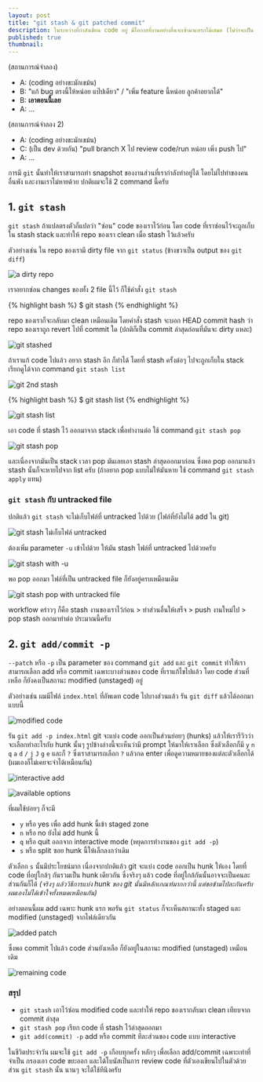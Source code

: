 ```yaml
---
layout: post
title: "git stash & git patched commit"
description: ในระหว่างที่กำลังเขียน code อยู่ มีโอกาสที่งานอย่างอื่นจะเข้ามาแทรกได้เสมอ (ไม่ว่าจะเป็น bug หรือ feature ก็ตาม!) เราสามารถใช้ <code>git stash</code> กับ <code>git commit -p</code> ช่วยให้งานที่ทำอยู่นั้นปลอดภัย ไม่หายไปจากโลกได้
published: true
thumbnail:
---
```


(สถานการณ์จำลอง)

- A: (coding อย่างขะมักเขม้น)
- B: "แก้ bug ตรงนี้ให้หน่อย แป๊ปเดียว" / "เพิ่ม feature นี้หน่อย ลูกค้าอยากได้"
- B: **เอาตอนนี้เลย**
- A: ...

(สถานการณ์จำลอง 2)

- A: (coding อย่างขะมักเขม้น)
- C: (เป็น dev ด้วยกัน) "pull branch X ไป review code/run หน่อย เพิ่ง push ไป"
- A: ...

การมี `git` นั้นทำให้เราสามารถทำ snapshot ของงานส่วนที่เรากำลังทำอยู่ได้ โดยไม่ไปทำของคนอื่นพัง และงานเราไม่หายด้วย ปกติผมจะใช้ 2 command นี้ครับ

## 1. `git stash`

`git stash` ถ้าแปลตรงตัวก็แปลว่า "ซ่อน" code ของเราไว้ก่อน โดย code ที่เราซ่อนไว้จะถูกเก็บใน stash stack และทำให้ repo ของเรา clean เมื่อ stash ไว้แล้วครับ

ตัวอย่างเช่น ใน repo ของเรามี dirty file จาก `git status` (ข้างขวาเป็น output ของ `git diff`)

![a dirty repo](https://farm4.staticflickr.com/3949/15347262219_9c6e4a783c_c.jpg)

เราอยากซ่อน changes ของทั้ง 2 file นี้ไว้ ก็ใช้คำสั่ง `git stash`

{% highlight bash %}
$ git stash
{% endhighlight %}

repo ของเราก็จะกลับมา clean เหมือนเดิม โดยคำสั่ง stash จะบอก HEAD commit hash ว่า repo ของเราถูก revert ไปที่ commit ใด (ปกติก็เป็น commit ล่าสุดก่อนที่มันจะ dirty แหละ)

![git stashed](https://farm6.staticflickr.com/5604/15353372667_1f43fdb4d7_z.jpg)

ถ้าเราแก้ code ไปแล้ว อยาก stash อีก ก็ทำได้ โดยที่ stash ครั้งต่อๆ ไปจะถูกเก็บใน stack เรียกดูได้จาก command `git stash list`

![git 2nd stash](https://farm4.staticflickr.com/3935/15539461345_34e1283e54_o.png)

{% highlight bash %}
$ git stash list
{% endhighlight %}

![git stash list](https://farm4.staticflickr.com/3931/15353821700_3073afaee2.jpg)

เอา code ที่ stash ไว้ ออกมาจาก stack เพื่อทำงานต่อ ใช้ command `git stash pop`

![git stash pop](https://farm4.staticflickr.com/3933/15353530378_5c268ab9d8_o.png)

และเนื่องจากมันเป็น stack เวลา pop มันเลยเอา stash ล่าสุดออกมาก่อน ซึ่งพอ pop ออกมาแล้ว stash นั้นก็จะหายไปจาก list ครับ (ถ้าอยาก pop แบบไม่ให้มันหาย ใช้ command `git stash apply` แทน)

### `git stash` กับ untracked file

ปกติแล้ว `git stash` จะไม่เก็บไฟล์ที่ untracked ไปด้วย (ไฟล์ที่ยังไม่ได้ add ใน git)

![git stash ไม่เก็บไฟล์ untracked](https://farm6.staticflickr.com/5615/15353029939_f6996515ee_z.jpg)

ต้องเพิ่ม parameter `-u` เข้าไปด้วย ให้มัน stash ไฟล์ที่ untracked ไปด้วยครับ

![git stash with -u](https://farm6.staticflickr.com/5614/15354024460_6985843d64_z.jpg)

พอ pop ออกมา ไฟล์ที่เป็น untracked file ก็ยังอยู่ครบเหมือนเดิม

![git stash pop with untracked file](https://farm4.staticflickr.com/3942/15353147449_159851951c_z.jpg)

workflow คร่าวๆ ก็คือ stash งานของเราไว้ก่อน > ทำส่วนอื่นให้เสร็จ > push งานใหม่ไป > pop stash ออกมาทำต่อ ประมาณนี้ครับ

## 2. `git add/commit -p`

`--patch` หรือ `-p` เป็น parameter ของ command `git add` และ `git commit` ทำให้เราสามารถเลือก add หรือ commit เฉพาะบางส่วนของ code ที่เราแก้ไขไปแล้ว โดย code ส่วนที่เหลือ ก็ยังคงเป็นสถานะ modified (unstaged) อยู่

ตัวอย่างเช่น ผมมีไฟล์ `index.html` ที่อัพเดท code ไปบางส่วนแล้ว รัน `git diff` แล้วได้ออกมาแบบนี้

![modified code](https://farm4.staticflickr.com/3956/14921984934_f13f0300b9_c.jpg)

รัน `git add -p index.html` git จะแบ่ง code ออกเป็นส่วนย่อยๆ (hunks) แล้วให้เรารีวิวว่า จะเลือกทำอะไรกับ hunk นั้นๆ รูปข้างล่างนี้จะเห็นว่ามี prompt ให้มาให้เราเลือก ซึ่งตัวเลือกก็มี `y` `n` `q` `a` `d` `/` `j` `J` `g` `e` และก็ `?` ซึ่งเราสามารถเลือก `?` แล้วกด enter เพื่อดูความหมายของแต่ละตัวเลือกได้ (ผมเองก็ไม่เคยจะจำได้เหมือนกัน)

![interactive add](https://farm6.staticflickr.com/5608/15356163429_da0aa59b9e_z.jpg)

![available options](https://farm4.staticflickr.com/3946/15356691278_05f7357447_z.jpg)

ที่ผมใช้บ่อยๆ ก็จะมี

- `y` หรือ yes เพื่อ add hunk นี้เข้า staged zone
- `n` หรือ no ยังไม่ add hunk นี้
- `q` หรือ quit ออกจาก interactive mode (หยุดการทำงานของ `git add -p`)
- `s` หรือ split ซอย hunk นี้ให้เล็กลงกว่าเดิม

ตัวเลือก `s` นั้นมีประโยชน์มาก เนื่องจากปกติแล้ว git จะแบ่ง code ออกเป็น hunk ให้เอง โดยที่ code ที่อยู่ใกล้ๆ กันรวมเป็น hunk เดียวกัน ซึ่งจริงๆ แล้ว code ที่อยู่ใกล้กันนั้นอาจจะเป็นคนละส่วนกันก็ได้ _(จริงๆ แล้ววิธีการแบ่ง hunk ของ git นั้นมีหลักเกณฑ์มากกว่านี้ แต่ขอข้ามไปละกันครับ ผมเองไม่ได้เข้าใจทั้งหมดเหมือนกัน)_

อย่างตอนนี้ผม add เฉพาะ hunk แรก พอรัน `git status` ก็จะเห็นสถานะทั้ง staged และ modified (unstaged) จากไฟล์เดียวกัน

![added patch](https://farm4.staticflickr.com/3954/15540282891_0b83fa8a31.jpg)

ซึ่งพอ commit ไปแล้ว code ส่วนยังเหลือ ก็ยังอยู่ในสถานะ modified (unstaged) เหมือนเดิม

![remaining code](https://farm4.staticflickr.com/3930/15357360570_8d37b5040c_z.jpg)

### สรุป

- `git stash` เอาไว้ซ่อน modified code และทำให้ repo ของเรากลับมา clean เทียบจาก commit ล่าสุด
- `git stash pop` เรียก code ที่ stash ไว้ล่าสุดออกมา
- `git add(commit) -p` add หรือ commit ทีละส่วนของ code แบบ interactive

ในชีวิตประจำวัน ผมจะใช้ `git add -p` เกือบทุกครั้ง หลักๆ เพื่อเลือก add/commit เฉพาะเท่าที่จำเป็น กรองเอา code ขยะออก และได้โบนัสเป็นการ review code ที่ตัวเองเขียนไปในตัวด้วย ส่วน `git stash` นั้น นานๆ จะได้ใช้ทีนึงครับ
